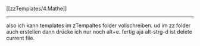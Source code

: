 [[zzTemplates/4.Mathe]]
___
also ich kann templates im zTempaltes folder vollschreiben. ud im zz folder auch erstellen
dann drücke ich nur noch alt+e. fertig
aja alt-strg-d ist delete current file.